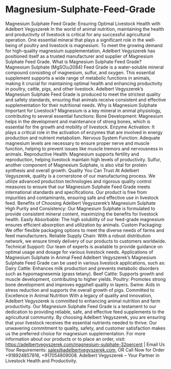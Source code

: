 # Magnesium-Sulphate-Feed-Grade
Magnesium Sulphate Feed Grade: Ensuring Optimal Livestock Health with Adelbert Vegyszerek
In the world of animal nutrition, maintaining the health and productivity of livestock is critical for any successful agricultural operation. One essential mineral that plays a significant role in the well-being of poultry and livestock is magnesium. To meet the growing demand for high-quality magnesium supplementation, Adelbert Vegyszerek has positioned itself as a trusted manufacturer and supplier of Magnesium Sulphate Feed Grade.
What is Magnesium Sulphate Feed Grade?
Magnesium Sulphate (MgSO\u2084) Feed Grade is a water-soluble mineral compound consisting of magnesium, sulfur, and oxygen. This essential supplement supports a wide range of metabolic functions in animals, making it crucial for maintaining optimal health and enhancing productivity in poultry, cattle, pigs, and other livestock.
Adelbert Vegyszerek’s Magnesium Sulphate Feed Grade is produced to meet the strictest quality and safety standards, ensuring that animals receive consistent and effective supplementation for their nutritional needs.
Why is Magnesium Sulphate Important for Livestock?
Magnesium is a key mineral in animal physiology, contributing to several essential functions:
Bone Development: Magnesium helps in the development and maintenance of strong bones, which is essential for the growth and mobility of livestock.
Enzyme Activation: It plays a critical role in the activation of enzymes that are involved in energy production and nutrient metabolism.
Nervous System Function: Adequate magnesium levels are necessary to ensure proper nerve and muscle function, helping to prevent issues like muscle tremors and nervousness in animals.
Reproductive Health: Magnesium supports fertility and reproduction, helping livestock maintain high levels of productivity.
Sulfur, another component of Magnesium Sulphate, is also vital for protein synthesis and overall growth.
Quality You Can Trust
At Adelbert Vegyszerek, quality is a cornerstone of our manufacturing process. We utilize advanced production technologies and rigorous quality control measures to ensure that our Magnesium Sulphate Feed Grade meets international standards and specifications. Our product is free from impurities and contaminants, ensuring safe and effective use in livestock feed.
Benefits of Choosing Adelbert Vegyszerek’s Magnesium Sulphate
High Purity and Consistency: Our Magnesium Sulphate is formulated to provide consistent mineral content, maximizing the benefits for livestock health.
Easily Absorbable: The high solubility of our feed-grade magnesium ensures efficient absorption and utilization by animals.
Custom Packaging: We offer flexible packaging options to meet the diverse needs of farms and feed manufacturers.
Reliable Supply Chain: With a robust distribution network, we ensure timely delivery of our products to customers worldwide.
Technical Support: Our team of experts is available to provide guidance on optimal usage and dosage for various livestock needs.
Applications of Magnesium Sulphate in Animal Feed
Adelbert Vegyszerek’s Magnesium Sulphate Feed Grade can be used in various livestock applications, such as:
Dairy Cattle: Enhances milk production and prevents metabolic disorders such as hypomagnesemia (grass tetany).
Beef Cattle: Supports growth and muscle development, contributing to higher yields.
Poultry: Promotes strong bone development and improves eggshell quality in layers.
Swine: Aids in stress reduction and supports the overall growth of pigs.
Committed to Excellence in Animal Nutrition
With a legacy of quality and innovation, Adelbert Vegyszerek is committed to enhancing animal nutrition and farm productivity. Our Magnesium Sulphate Feed Grade is a testament to our dedication to providing reliable, safe, and effective feed supplements to the agricultural community.
By choosing Adelbert Vegyszerek, you are ensuring that your livestock receives the essential nutrients needed to thrive. Our unwavering commitment to quality, safety, and customer satisfaction makes us the preferred choice for magnesium supplementation.
For more information about our products or to place an order, visit: https://adelbertvegyszerek.com/magnesium-sulphate-32percent | Email Us Your Requirements: sales@adelbertvegyszerek.com, OR Call Now for Order +918924857816, +917054809008. 
Adelbert Vegyszerek – Your Partner in Livestock Health and Productivity.

